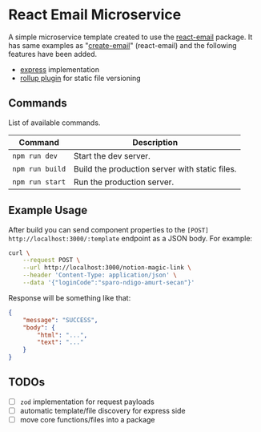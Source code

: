 # React Email Microservice

A simple microservice template created to use the [react-email](https://github.com/resend/react-email) package. It has
same examples as "[create-email](https://www.npmjs.com/package/create-email)" (react-email) and the following features
have been added.

-   [express](https://github.com/expressjs/express) implementation
-   [rollup plugin](./rollup/plugin-clone-static-files.ts) for static file versioning

## Commands

List of available commands.

| Command         | Description                                    |
| --------------- | ---------------------------------------------- |
| `npm run dev`   | Start the dev server.                          |
| `npm run build` | Build the production server with static files. |
| `npm run start` | Run the production server.                     |

## Example Usage

After build you can send component properties to the `[POST] http://localhost:3000/:template` endpoint as a JSON body.
For example:

```bash
curl \
    --request POST \
    --url http://localhost:3000/notion-magic-link \
    --header 'Content-Type: application/json' \
    --data '{"loginCode":"sparo-ndigo-amurt-secan"}'
```

Response will be something like that:

```json
{
    "message": "SUCCESS",
    "body": {
        "html": "...",
        "text": "..."
    }
}
```

## TODOs

-   [ ] `zod` implementation for request payloads
-   [ ] automatic template/file discovery for express side
-   [ ] move core functions/files into a package
